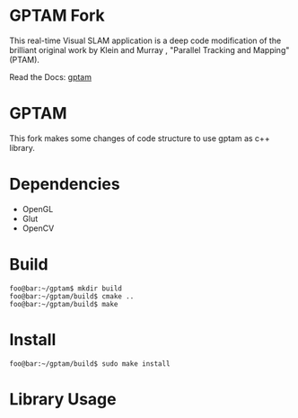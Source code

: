 # GPTAM Fork
This real-time Visual SLAM application is a deep code modification of the brilliant original work by Klein and Murray , "Parallel Tracking and Mapping" (PTAM).

Read the Docs: [gptam](GPTAM.md)

# GPTAM
This fork makes some changes of code structure to use gptam as c++ library.

# Dependencies
- OpenGL
- Glut
- OpenCV

# Build
```console
foo@bar:~/gptam$ mkdir build
foo@bar:~/gptam/build$ cmake ..
foo@bar:~/gptam/build$ make
```

# Install
```console
foo@bar:~/gptam/build$ sudo make install
```
# Library Usage

